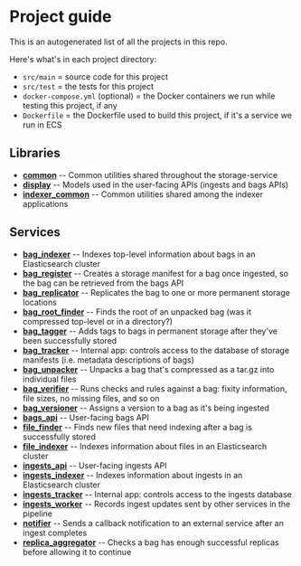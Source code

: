 # Project guide

This is an autogenerated list of all the projects in this repo.

Here's what's in each project directory:
- `src/main` = source code for this project
- `src/test` = the tests for this project
- `docker-compose.yml` (optional) = the Docker containers we run while testing this project, if any
- `Dockerfile` = the Dockerfile used to build this project, if it's a service we run in ECS

## Libraries

* [**common**](common) -- Common utilities shared throughout the storage-service
* [**display**](display) -- Models used in the user-facing APIs (ingests and bags APIs)
* [**indexer_common**](indexer/common) -- Common utilities shared among the indexer applications

## Services

* [**bag_indexer**](indexer/bag_indexer) -- Indexes top-level information about bags in an Elasticsearch cluster
* [**bag_register**](bag_register) -- Creates a storage manifest for a bag once ingested, so the bag can be retrieved from the bags API
* [**bag_replicator**](bag_replicator) -- Replicates the bag to one or more permanent storage locations
* [**bag_root_finder**](bag_root_finder) -- Finds the root of an unpacked bag (was it compressed top-level or in a directory?)
* [**bag_tagger**](bag_tagger) -- Adds tags to bags in permanent storage after they've been successfully stored
* [**bag_tracker**](bag_tracker) -- Internal app: controls access to the database of storage manifests (i.e. metadata descriptions of bags)
* [**bag_unpacker**](bag_unpacker) -- Unpacks a bag that's compressed as a tar.gz into individual files
* [**bag_verifier**](bag_verifier) -- Runs checks and rules against a bag: fixity information, file sizes, no missing files, and so on
* [**bag_versioner**](bag_versioner) -- Assigns a version to a bag as it's being ingested
* [**bags_api**](bags_api) -- User-facing bags API
* [**file_finder**](indexer/file_finder) -- Finds new files that need indexing after a bag is successfully stored
* [**file_indexer**](indexer/file_indexer) -- Indexes information about files in an Elasticsearch cluster
* [**ingests_api**](ingests/ingests_api) -- User-facing ingests API
* [**ingests_indexer**](indexer/ingests_indexer) -- Indexes information about ingests in an Elasticsearch cluster
* [**ingests_tracker**](ingests/ingests_tracker) -- Internal app: controls access to the ingests database
* [**ingests_worker**](ingests/ingests_worker) -- Records ingest updates sent by other services in the pipeline
* [**notifier**](notifier) -- Sends a callback notification to an external service after an ingest completes
* [**replica_aggregator**](replica_aggregator) -- Checks a bag has enough successful replicas before allowing it to continue